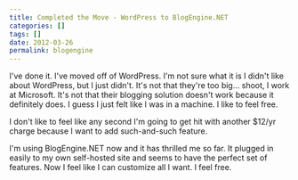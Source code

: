 ```yaml
---
title: Completed the Move - WordPress to BlogEngine.NET
categories: []
tags: []
date: 2012-03-26
permalink: blogengine
---
```


I&#39;ve done it. I&#39;ve moved off of WordPress. I&#39;m not sure what it is I didn&#39;t like about WordPress, but I just didn&#39;t. It&#39;s not that they&#39;re too big... shoot, I work at Microsoft. It&#39;s not that their blogging solution doesn&#39;t work because it definitely does. I guess I just felt like I was in a machine. I like to feel free.

I don&#39;t like to feel like any second I&#39;m going to get hit with another $12/yr charge because I want to add such-and-such feature.

I'm using BlogEngine.NET now and it has thrilled me so far. It plugged in easily to my own self-hosted site and seems to have the perfect set of features. Now I feel like I can customize all I want. I feel free.